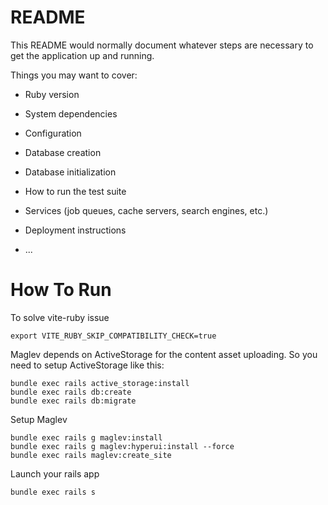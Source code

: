 # README

This README would normally document whatever steps are necessary to get the
application up and running.

Things you may want to cover:

- Ruby version

- System dependencies

- Configuration

- Database creation

- Database initialization

- How to run the test suite

- Services (job queues, cache servers, search engines, etc.)

- Deployment instructions

- ...

# How To Run

To solve vite-ruby issue

```
export VITE_RUBY_SKIP_COMPATIBILITY_CHECK=true
```

Maglev depends on ActiveStorage for the content asset uploading. So you need to setup ActiveStorage like this:

```
bundle exec rails active_storage:install
bundle exec rails db:create
bundle exec rails db:migrate
```

Setup Maglev

```
bundle exec rails g maglev:install
bundle exec rails g maglev:hyperui:install --force
bundle exec rails maglev:create_site
```

Launch your rails app

```
bundle exec rails s
```
